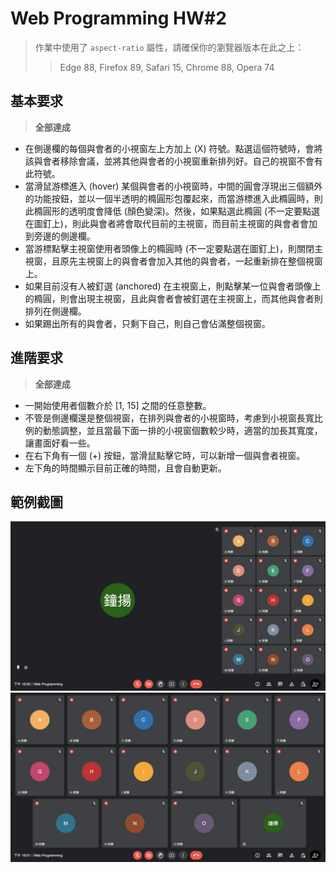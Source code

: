 # Web Programming HW#2
> 作業中使用了 `aspect-ratio` 屬性，請確保你的瀏覽器版本在此之上：
>> Edge 88, Firefox 89, Safari 15, Chrome 88, Opera 74


## 基本要求
> **全部達成**

- 在側邊欄的每個與會者的小視窗左上方加上 (X) 符號。點選這個符號時，會將該與會者移除會議，並將其他與會者的小視窗重新排列好。自己的視窗不會有此符號。
- 當滑鼠游標進入 (hover) 某個與會者的小視窗時，中間的圓會浮現出三個額外的功能按鈕，並以一個半透明的橢圓形包覆起來，而當游標進入此橢圓時，則此橢圓形的透明度會降低 (顏色變深)。然後，如果點選此橢圓 (不一定要點選在圖釘上)，則此與會者將會取代目前的主視窗，而目前主視窗的與會者會加到旁邊的側邊欄。
- 當游標點擊主視窗使用者頭像上的橢圓時 (不一定要點選在圖釘上)，則關閉主視窗，且原先主視窗上的與會者會加入其他的與會者，一起重新排在整個視窗上。
- 如果目前沒有人被釘選 (anchored) 在主視窗上，則點擊某一位與會者頭像上的橢圓，則會出現主視窗，且此與會者會被釘選在主視窗上，而其他與會者則排列在側邊欄。
- 如果踢出所有的與會者，只剩下自己，則自己會佔滿整個視窗。

## 進階要求
> **全部達成**

- 一開始使用者個數介於 [1, 15] 之間的任意整數。
- 不管是側邊欄還是整個視窗，在排列與會者的小視窗時，考慮到小視窗長寬比例的動態調整，並且當最下面一排的小視窗個數較少時，適當的加長其寬度，讓畫面好看一些。
- 在右下角有一個 (+) 按鈕，當滑鼠點擊它時，可以新增一個與會者視窗。
- 左下角的時間顯示目前正確的時間，且會自動更新。

## 範例截圖
![](./demo-img/demo-1.png)
![](./demo-img/demo-2.png)